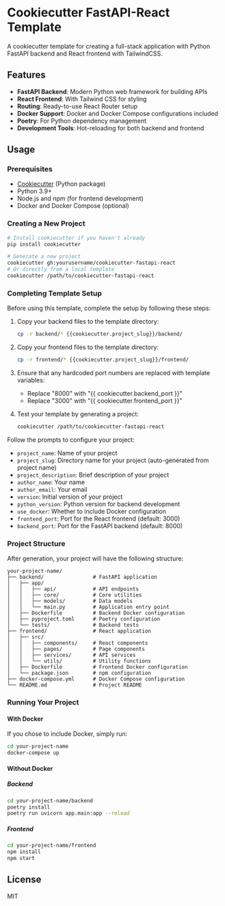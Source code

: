 # Cookiecutter FastAPI-React Template

A cookiecutter template for creating a full-stack application with Python FastAPI backend and React frontend with TailwindCSS.

## Features

- **FastAPI Backend**: Modern Python web framework for building APIs
- **React Frontend**: With Tailwind CSS for styling
- **Routing**: Ready-to-use React Router setup
- **Docker Support**: Docker and Docker Compose configurations included
- **Poetry**: For Python dependency management
- **Development Tools**: Hot-reloading for both backend and frontend

## Usage

### Prerequisites

- [Cookiecutter](https://cookiecutter.readthedocs.io/en/stable/installation.html) (Python package)
- Python 3.9+
- Node.js and npm (for frontend development)
- Docker and Docker Compose (optional)

### Creating a New Project

```bash
# Install cookiecutter if you haven't already
pip install cookiecutter

# Generate a new project
cookiecutter gh:yourusername/cookiecutter-fastapi-react
# Or directly from a local template
cookiecutter /path/to/cookiecutter-fastapi-react
```

### Completing Template Setup

Before using this template, complete the setup by following these steps:

1. Copy your backend files to the template directory:
   ```bash
   cp -r backend/* {{cookiecutter.project_slug}}/backend/
   ```

2. Copy your frontend files to the template directory:
   ```bash
   cp -r frontend/* {{cookiecutter.project_slug}}/frontend/
   ```

3. Ensure that any hardcoded port numbers are replaced with template variables:
   - Replace "8000" with "{{ cookiecutter.backend_port }}"
   - Replace "3000" with "{{ cookiecutter.frontend_port }}"

4. Test your template by generating a project:
   ```bash
   cookiecutter /path/to/cookiecutter-fastapi-react
   ```

Follow the prompts to configure your project:

- `project_name`: Name of your project
- `project_slug`: Directory name for your project (auto-generated from project name)
- `project_description`: Brief description of your project
- `author_name`: Your name
- `author_email`: Your email
- `version`: Initial version of your project
- `python_version`: Python version for backend development
- `use_docker`: Whether to include Docker configuration
- `frontend_port`: Port for the React frontend (default: 3000)
- `backend_port`: Port for the FastAPI backend (default: 8000)

### Project Structure

After generation, your project will have the following structure:

```
your-project-name/
├── backend/                # FastAPI application
│   ├── app/
│   │   ├── api/            # API endpoints
│   │   ├── core/           # Core utilities
│   │   ├── models/         # Data models
│   │   └── main.py         # Application entry point
│   ├── Dockerfile          # Backend Docker configuration
│   ├── pyproject.toml      # Poetry configuration
│   └── tests/              # Backend tests
├── frontend/               # React application
│   ├── src/
│   │   ├── components/     # React components
│   │   ├── pages/          # Page components
│   │   ├── services/       # API services
│   │   └── utils/          # Utility functions
│   ├── Dockerfile          # Frontend Docker configuration
│   └── package.json        # npm configuration
├── docker-compose.yml      # Docker Compose configuration
└── README.md               # Project README
```

### Running Your Project

#### With Docker

If you chose to include Docker, simply run:

```bash
cd your-project-name
docker-compose up
```

#### Without Docker

##### Backend

```bash
cd your-project-name/backend
poetry install
poetry run uvicorn app.main:app --reload
```

##### Frontend

```bash
cd your-project-name/frontend
npm install
npm start
```

## License

MIT
